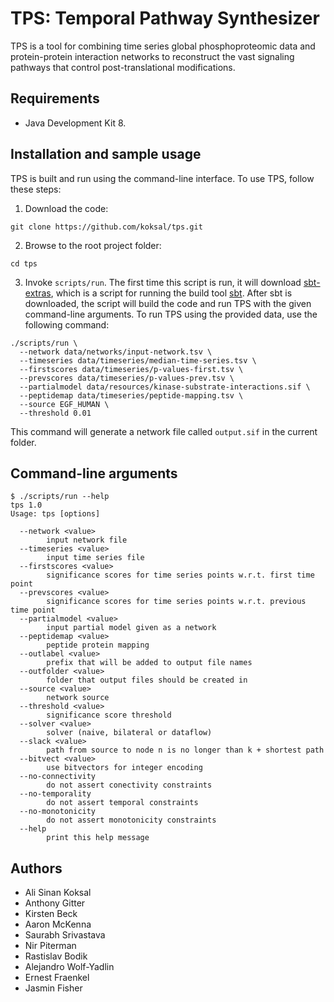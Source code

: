   [sbt]: https://github.com/sbt/sbt
  [sbt-extras]: https://github.com/paulp/sbt-extras

# TPS: Temporal Pathway Synthesizer

TPS is a tool for combining time series global phosphoproteomic data and
protein-protein interaction networks to reconstruct the vast signaling pathways
that control post-translational modifications.

## Requirements

* Java Development Kit 8.

## Installation and sample usage

TPS is built and run using the command-line interface. To use TPS, follow these
steps:

1. Download the code:
```
git clone https://github.com/koksal/tps.git
```
2. Browse to the root project folder:
```
cd tps
```
3. Invoke `scripts/run`. The first time this script is run, it will download
   [sbt-extras], which is a script for running the build tool [sbt]. After sbt
   is downloaded, the script will build the code and run TPS with the given
   command-line arguments. To run TPS using the provided data, use the
   following command:
```
./scripts/run \
  --network data/networks/input-network.tsv \
  --timeseries data/timeseries/median-time-series.tsv \
  --firstscores data/timeseries/p-values-first.tsv \
  --prevscores data/timeseries/p-values-prev.tsv \
  --partialmodel data/resources/kinase-substrate-interactions.sif \
  --peptidemap data/timeseries/peptide-mapping.tsv \
  --source EGF_HUMAN \
  --threshold 0.01
```
This command will generate a network file called `output.sif` in the current folder.

## Command-line arguments

```
$ ./scripts/run --help
tps 1.0
Usage: tps [options]

  --network <value>
        input network file
  --timeseries <value>
        input time series file
  --firstscores <value>
        significance scores for time series points w.r.t. first time point
  --prevscores <value>
        significance scores for time series points w.r.t. previous time point
  --partialmodel <value>
        input partial model given as a network
  --peptidemap <value>
        peptide protein mapping
  --outlabel <value>
        prefix that will be added to output file names
  --outfolder <value>
        folder that output files should be created in
  --source <value>
        network source
  --threshold <value>
        significance score threshold
  --solver <value>
        solver (naive, bilateral or dataflow)
  --slack <value>
        path from source to node n is no longer than k + shortest path
  --bitvect <value>
        use bitvectors for integer encoding
  --no-connectivity
        do not assert conectivity constraints
  --no-temporality
        do not assert temporal constraints
  --no-monotonicity
        do not assert monotonicity constraints
  --help
        print this help message
```

## Authors

* Ali Sinan Koksal
* Anthony Gitter
* Kirsten Beck
* Aaron McKenna
* Saurabh Srivastava
* Nir Piterman
* Rastislav Bodik
* Alejandro Wolf-Yadlin
* Ernest Fraenkel
* Jasmin Fisher
